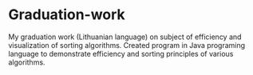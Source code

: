 # Graduation-work
My graduation work (Lithuanian language) on subject of efficiency and visualization of sorting algorithms. Created program in Java programing language to demonstrate efficiency and sorting principles of various algorithms.
